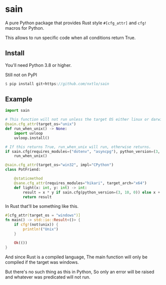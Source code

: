 # sain
A pure Python package that provides Rust style `#[cfg_attr]` and `cfg!` macros for Python.

This allows to run specific code when all conditions return True.

## Install
You'll need Python 3.8 or higher.

Still not on PyPI
```rs
$ pip install git+https://github.com/nxtlo/sain
```

## Example
```py
import sain

# This function will not run unless the target OS either linux or darwin.
@sain.cfg_attr(target_os="unix")
def run_when_unix() -> None:
    import uvloop
    uvloop.install()

# If this returns True, run_when_unix will run, otherwise returns.
if sain.cfg(requires_modules=("dotenv", "asyncpg"), python_version=(3, 9, 6)):
    run_when_unix()

@sain.cfg_attr(target_os="win32", impl="CPython")
class PotFriend:

    @staticmethod
    @sane.cfg_attr(requires_modules="hikari", target_arch="x64")
    def light(x: int, y: int) -> int:
        result = x * y if sain.cfg(python_version=(3, 10, 0)) else x + y
        return result
```

In Rust that'll be something like this.

```rs
#[cfg_attr(target_os = "windows")]
fn main() -> std::io::Result<()> {
    if cfg!(not(unix)) {
        println!("Unix")
    }

    Ok(())
}
```

And since Rust is a compiled language, The main function will only be compiled if the target was windows.

But there's no such thing as this in Python, So only an error will be raised and whatever was predicated will not run.
